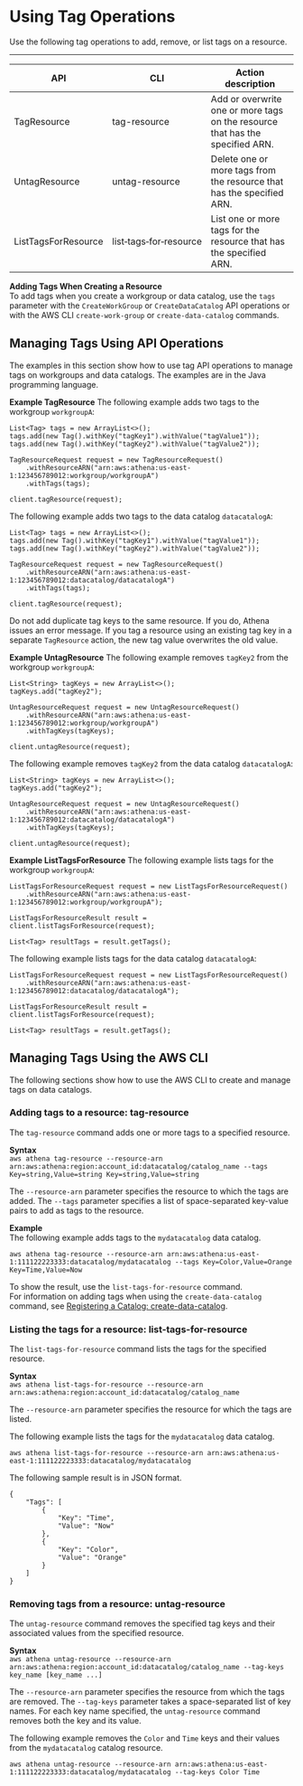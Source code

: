 # Using Tag Operations<a name="tags-operations"></a>

Use the following tag operations to add, remove, or list tags on a resource\.


****  

| API | CLI | Action description | 
| --- | --- | --- | 
| TagResource | tag\-resource | Add or overwrite one or more tags on the resource that has the specified ARN\. | 
| UntagResource | untag\-resource | Delete one or more tags from the resource that has the specified ARN\. | 
| ListTagsForResource | list‑tags‑for‑resource | List one or more tags for the resource that has the specified ARN\. | 

**Adding Tags When Creating a Resource**  
To add tags when you create a workgroup or data catalog, use the `tags` parameter with the `CreateWorkGroup` or `CreateDataCatalog` API operations or with the AWS CLI `create-work-group` or `create-data-catalog` commands\.

## Managing Tags Using API Operations<a name="tags-operations-examples-java"></a>

The examples in this section show how to use tag API operations to manage tags on workgroups and data catalogs\. The examples are in the Java programming language\.

**Example TagResource**  <a name="example1"></a>
The following example adds two tags to the workgroup `workgroupA`:  

```
List<Tag> tags = new ArrayList<>();
tags.add(new Tag().withKey("tagKey1").withValue("tagValue1"));
tags.add(new Tag().withKey("tagKey2").withValue("tagValue2"));

TagResourceRequest request = new TagResourceRequest()
    .withResourceARN("arn:aws:athena:us-east-1:123456789012:workgroup/workgroupA")
    .withTags(tags);

client.tagResource(request);
```
The following example adds two tags to the data catalog `datacatalogA`:  

```
List<Tag> tags = new ArrayList<>();
tags.add(new Tag().withKey("tagKey1").withValue("tagValue1"));
tags.add(new Tag().withKey("tagKey2").withValue("tagValue2"));

TagResourceRequest request = new TagResourceRequest()
    .withResourceARN("arn:aws:athena:us-east-1:123456789012:datacatalog/datacatalogA")
    .withTags(tags);

client.tagResource(request);
```
Do not add duplicate tag keys to the same resource\. If you do, Athena issues an error message\. If you tag a resource using an existing tag key in a separate `TagResource` action, the new tag value overwrites the old value\.

**Example UntagResource**  <a name="example2"></a>
The following example removes `tagKey2` from the workgroup `workgroupA`:  

```
List<String> tagKeys = new ArrayList<>();
tagKeys.add("tagKey2");

UntagResourceRequest request = new UntagResourceRequest()
    .withResourceARN("arn:aws:athena:us-east-1:123456789012:workgroup/workgroupA")
    .withTagKeys(tagKeys);

client.untagResource(request);
```
The following example removes `tagKey2` from the data catalog `datacatalogA`:  

```
List<String> tagKeys = new ArrayList<>();
tagKeys.add("tagKey2");

UntagResourceRequest request = new UntagResourceRequest()
    .withResourceARN("arn:aws:athena:us-east-1:123456789012:datacatalog/datacatalogA")
    .withTagKeys(tagKeys);

client.untagResource(request);
```

**Example ListTagsForResource**  <a name="example3"></a>
The following example lists tags for the workgroup `workgroupA`:  

```
ListTagsForResourceRequest request = new ListTagsForResourceRequest()
    .withResourceARN("arn:aws:athena:us-east-1:123456789012:workgroup/workgroupA");

ListTagsForResourceResult result = client.listTagsForResource(request);

List<Tag> resultTags = result.getTags();
```
The following example lists tags for the data catalog `datacatalogA`:  

```
ListTagsForResourceRequest request = new ListTagsForResourceRequest()
    .withResourceARN("arn:aws:athena:us-east-1:123456789012:datacatalog/datacatalogA");

ListTagsForResourceResult result = client.listTagsForResource(request);

List<Tag> resultTags = result.getTags();
```

## Managing Tags Using the AWS CLI<a name="tags-operations-examples-cli"></a>

The following sections show how to use the AWS CLI to create and manage tags on data catalogs\.

### Adding tags to a resource: tag\-resource<a name="tags-operations-examples-cli-tag-resource"></a>

The `tag-resource` command adds one or more tags to a specified resource\.

**Syntax**  
`aws athena tag-resource --resource-arn arn:aws:athena:region:account_id:datacatalog/catalog_name --tags Key=string,Value=string Key=string,Value=string`

The `--resource-arn` parameter specifies the resource to which the tags are added\. The `--tags` parameter specifies a list of space\-separated key\-value pairs to add as tags to the resource\. 

**Example**  
The following example adds tags to the `mydatacatalog` data catalog\.  

```
aws athena tag-resource --resource-arn arn:aws:athena:us-east-1:111122223333:datacatalog/mydatacatalog --tags Key=Color,Value=Orange Key=Time,Value=Now
```
To show the result, use the `list-tags-for-resource` command\.   
For information on adding tags when using the `create-data-catalog` command, see [Registering a Catalog: create\-data\-catalog](datastores-hive-cli.md#datastores-hive-cli-registering-a-catalog)\.

### Listing the tags for a resource: list\-tags\-for\-resource<a name="tags-operations-examples-cli-list-tags-for-resource"></a>

The `list-tags-for-resource` command lists the tags for the specified resource\.

**Syntax**  
`aws athena list-tags-for-resource --resource-arn arn:aws:athena:region:account_id:datacatalog/catalog_name`

The `--resource-arn` parameter specifies the resource for which the tags are listed\. 

The following example lists the tags for the `mydatacatalog` data catalog\.

```
aws athena list-tags-for-resource --resource-arn arn:aws:athena:us-east-1:111122223333:datacatalog/mydatacatalog
```

The following sample result is in JSON format\.

```
{
    "Tags": [
        {
            "Key": "Time",
            "Value": "Now"
        },
        {
            "Key": "Color",
            "Value": "Orange"
        }
    ]
}
```

### Removing tags from a resource: untag\-resource<a name="tags-operations-examples-cli-untag-resource"></a>

The `untag-resource` command removes the specified tag keys and their associated values from the specified resource\.

**Syntax**  
`aws athena untag-resource --resource-arn arn:aws:athena:region:account_id:datacatalog/catalog_name --tag-keys key_name [key_name ...]` 

The `--resource-arn` parameter specifies the resource from which the tags are removed\. The `--tag-keys` parameter takes a space\-separated list of key names\. For each key name specified, the `untag-resource` command removes both the key and its value\.

The following example removes the `Color` and `Time` keys and their values from the `mydatacatalog` catalog resource\.

```
aws athena untag-resource --resource-arn arn:aws:athena:us-east-1:111122223333:datacatalog/mydatacatalog --tag-keys Color Time
```